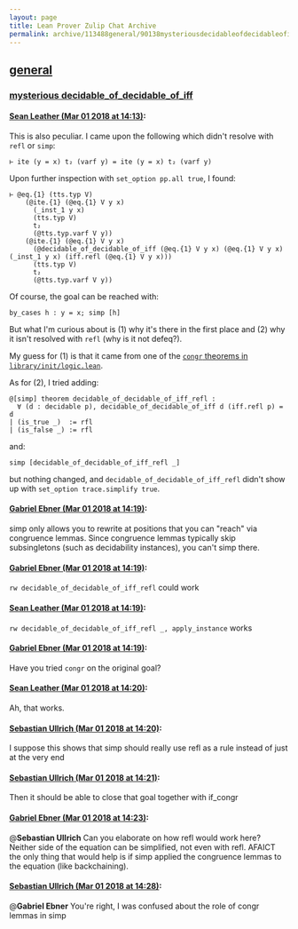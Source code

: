 ```yaml
---
layout: page
title: Lean Prover Zulip Chat Archive 
permalink: archive/113488general/90138mysteriousdecidableofdecidableofiff.html
---
```


## [general](index.html)
### [mysterious decidable_of_decidable_of_iff](90138mysteriousdecidableofdecidableofiff.html)

#### [Sean Leather (Mar 01 2018 at 14:13)](https://leanprover.zulipchat.com/#narrow/stream/113488-general/topic/mysterious%20decidable_of_decidable_of_iff/near/123137155):
This is also peculiar. I came upon the following which didn't resolve with `refl` or `simp`:
```lean
⊢ ite (y = x) t₂ (varf y) = ite (y = x) t₂ (varf y)
```
Upon further inspection with `set_option pp.all true`, I found:
```lean
⊢ @eq.{1} (tts.typ V)
    (@ite.{1} (@eq.{1} V y x)
      (_inst_1 y x)
      (tts.typ V)
      t₂
      (@tts.typ.varf V y))
    (@ite.{1} (@eq.{1} V y x)
      (@decidable_of_decidable_of_iff (@eq.{1} V y x) (@eq.{1} V y x) (_inst_1 y x) (iff.refl (@eq.{1} V y x)))
      (tts.typ V)
      t₂
      (@tts.typ.varf V y))
```
Of course, the goal can be reached with:
```lean
by_cases h : y = x; simp [h]
```
But what I'm curious about is (1) why it's there in the first place and (2) why it isn't resolved with `refl` (why is it not defeq?).

My guess for (1) is that it came from one of the [`congr` theorems in `library/init/logic.lean`](https://github.com/leanprover/lean/blob/39270fd46f49fecb30649f5ec527da7bbd4cdb13/library/init/logic.lean#L882-L891).

As for (2), I tried adding:
```lean
@[simp] theorem decidable_of_decidable_of_iff_refl :
  ∀ (d : decidable p), decidable_of_decidable_of_iff d (iff.refl p) = d
| (is_true _)  := rfl
| (is_false _) := rfl
```
and:
```lean
simp [decidable_of_decidable_of_iff_refl _]
```
but nothing changed, and `decidable_of_decidable_of_iff_refl` didn't show up with `set_option trace.simplify true`.

#### [Gabriel Ebner (Mar 01 2018 at 14:19)](https://leanprover.zulipchat.com/#narrow/stream/113488-general/topic/mysterious%20decidable_of_decidable_of_iff/near/123137356):
simp only allows you to rewrite at positions that you can "reach" via congruence lemmas.  Since congruence lemmas typically skip subsingletons (such as decidability instances), you can't simp there.

#### [Gabriel Ebner (Mar 01 2018 at 14:19)](https://leanprover.zulipchat.com/#narrow/stream/113488-general/topic/mysterious%20decidable_of_decidable_of_iff/near/123137363):
`rw decidable_of_decidable_of_iff_refl` could work

#### [Sean Leather (Mar 01 2018 at 14:19)](https://leanprover.zulipchat.com/#narrow/stream/113488-general/topic/mysterious%20decidable_of_decidable_of_iff/near/123137364):
`rw decidable_of_decidable_of_iff_refl _, apply_instance` works

#### [Gabriel Ebner (Mar 01 2018 at 14:19)](https://leanprover.zulipchat.com/#narrow/stream/113488-general/topic/mysterious%20decidable_of_decidable_of_iff/near/123137370):
Have you tried `congr` on the original goal?

#### [Sean Leather (Mar 01 2018 at 14:20)](https://leanprover.zulipchat.com/#narrow/stream/113488-general/topic/mysterious%20decidable_of_decidable_of_iff/near/123137425):
Ah, that works.

#### [Sebastian Ullrich (Mar 01 2018 at 14:20)](https://leanprover.zulipchat.com/#narrow/stream/113488-general/topic/mysterious%20decidable_of_decidable_of_iff/near/123137435):
I suppose this shows that simp should really use refl as a rule instead of just at the very end

#### [Sebastian Ullrich (Mar 01 2018 at 14:21)](https://leanprover.zulipchat.com/#narrow/stream/113488-general/topic/mysterious%20decidable_of_decidable_of_iff/near/123137448):
Then it should be able to close that goal together with if_congr

#### [Gabriel Ebner (Mar 01 2018 at 14:23)](https://leanprover.zulipchat.com/#narrow/stream/113488-general/topic/mysterious%20decidable_of_decidable_of_iff/near/123137511):
@**Sebastian Ullrich** Can you elaborate on how refl would work here?  Neither side of the equation can be simplified, not even with refl.  AFAICT the only thing that would help is if simp applied the congruence lemmas to the equation (like backchaining).

#### [Sebastian Ullrich (Mar 01 2018 at 14:28)](https://leanprover.zulipchat.com/#narrow/stream/113488-general/topic/mysterious%20decidable_of_decidable_of_iff/near/123137706):
@**Gabriel Ebner** You're right, I was confused about the role of congr lemmas in simp

